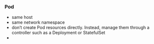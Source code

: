 ### Pod
- same host
- same network namespace
- don’t create Pod resources directly.
 Instead, manage them through a controller such as a Deployment or StatefulSet
- 